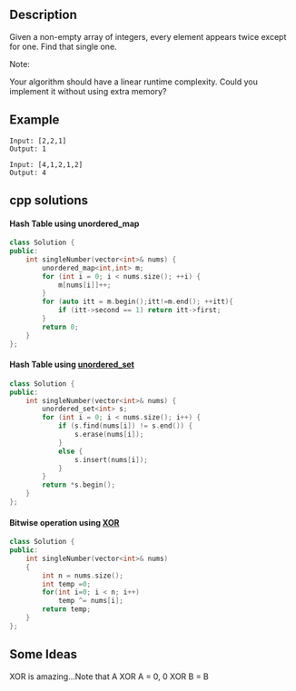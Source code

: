 Description
--

Given a non-empty array of integers, every element appears twice except for one. Find that single one.

Note:

Your algorithm should have a linear runtime complexity. Could you implement it without using extra memory?

Example
--

```
Input: [2,2,1]
Output: 1
```

```
Input: [4,1,2,1,2]
Output: 4
```

cpp solutions
---

#### Hash Table using unordered_map

```cpp
class Solution {
public:
    int singleNumber(vector<int>& nums) {
        unordered_map<int,int> m;
        for (int i = 0; i < nums.size(); ++i) {
            m[nums[i]]++;
        }
        for (auto itt = m.begin();itt!=m.end(); ++itt){
            if (itt->second == 1) return itt->first;
        }
        return 0;
    }
};
```

#### Hash Table using [unordered_set](https://leetcode.com/problems/single-number/discuss/250565/c%2B%2B-unordered_set)

```cpp
class Solution {
public:
	int singleNumber(vector<int>& nums) {
		unordered_set<int> s;
		for (int i = 0; i < nums.size(); i++) {
			if (s.find(nums[i]) != s.end()) {
                s.erase(nums[i]);
            }
			else {
				s.insert(nums[i]);
			}
		}
		return *s.begin();
	}
};
```

#### Bitwise operation using [XOR](https://leetcode.com/problems/single-number/discuss/350206/Solution-CPP-or-Using-XOR-operation)

```cpp
class Solution {
public:
    int singleNumber(vector<int>& nums) 
    {
        int n = nums.size();
        int temp =0;
        for(int i=0; i < n; i++)
            temp ^= nums[i];
        return temp;
    }
};
```


Some Ideas
--

XOR is amazing...Note that A XOR A = 0, 0 XOR B = B

